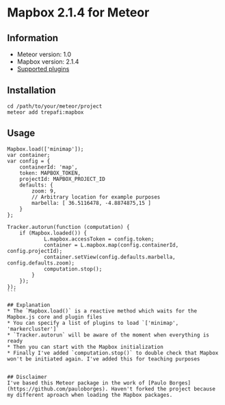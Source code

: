 # Mapbox 2.1.4 for Meteor 

## Information
* Meteor version: 1.0
* Mapbox version: 2.1.4
* [Supported plugins](https://www.mapbox.com/mapbox.js/plugins/)

## Installation
````
cd /path/to/your/meteor/project
meteor add trepafi:mapbox
````

## Usage
````
Mapbox.load(['minimap']);
var container;
var config = {
	containerId: 'map',
	token: MAPBOX_TOKEN,
	projectId: MAPBOX_PROJECT_ID
	defaults: {
		zoom: 9,
		// Arbitrary location for example purposes
		marbella: [ 36.5116478, -4.8874875,15 ]
	}
};

Tracker.autorun(function (computation) {
	if (Mapbox.loaded()) {
			L.mapbox.accessToken = config.token;
			container = L.mapbox.map(config.containerId, config.projectId);
			container.setView(config.defaults.marbella, config.defaults.zoom);
			computation.stop();
		}
	});
});
```

## Explanation
* The `Mapbox.load()` is a reactive method which waits for the Mapbox.js core and plugin files
* You can specify a list of plugins to load `['minimap', 'markercluster']`
* `Tracker.autorun` will be aware of the moment when everything is ready
* Then you can start with the Mapbox initialization
* Finally I've added `computation.stop()` to double check that Mapbox won't be initiated again. I've added this for teaching purposes


## Disclaimer
I've based this Meteor package in the work of [Paulo Borges](https://github.com/pauloborges). Haven't forked the project because my different aproach when loading the Mapbox packages.
